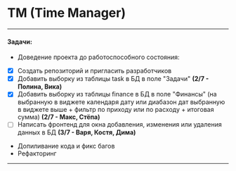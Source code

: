 ﻿# TM (Time Manager)

---

#### Задачи:

 - Доведение проекта до работоспособного состояния:
- [x] Создать репозиторий и пригласить разработчиков
- [x] Добавить выборку из таблицы task в БД в поле "Задачи" **(2/7 - Полина, Вика)**
- [x] Добавить выборку из таблицы finance в БД в поле "Финансы" (на выбранную в виджете календаря дату или диабазон дат выбранную в виджете выше + фильтр по приходу или по расходу + итоговая сумма) **(2/7 - Макс, Стёпа)**
- [ ] Написать фронтенд для окна добавления, изменения или удаления данных в БД  **(3/7 - Варя, Костя, Дима)**
 - Допиливание кода и фикс багов
 - Рефакторинг

---
